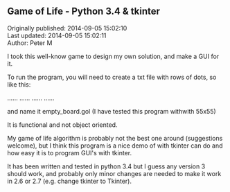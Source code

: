 ## Game of Life - Python 3.4 & tkinter  
Originally published: 2014-09-05 15:02:10  
Last updated: 2014-09-05 15:02:11  
Author: Peter M  
  
I took this well-know game to design my own solution, and make a GUI for it.

To run the program, you will need to create a txt file with rows of dots, so like this:

......
......
......
......


and name it empty_board.gol
 (I have tested this program withwith 55x55)

It is functional and not object oriented.

My game of life algorithm is probably not the best one around (suggestions welcome), but I think this program is a nice demo of with tkinter can do and how easy it is to program GUI's with tkinter.

It has been written and tested in python 3.4 but I guess any version 3 should work, and probably only minor changes are needed to make it work in 2.6 or 2.7  (e.g. change tkinter to Tkinter).

